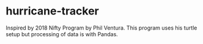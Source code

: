 # hurricane-tracker
Inspired by 2018 Nifty Program by Phil Ventura. This program uses his turtle setup but processing of data is with Pandas.

